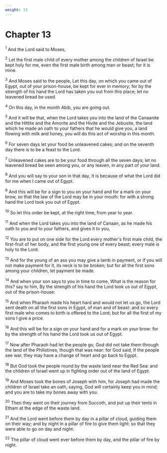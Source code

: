 ```yaml
---
weight: 13
---
```


# Chapter 13

<sup>1</sup> And the Lord said to Moses, 

<sup>2</sup> Let the first male child of every mother among the children of Israel be kept holy for me, even the first male birth among man or beast; for it is mine. 

<sup>3</sup> And Moses said to the people, Let this day, on which you came out of Egypt, out of your prison-house, be kept for ever in memory; for by the strength of his hand the Lord has taken you out from this place; let no leavened bread be used. 

<sup>4</sup> On this day, in the month Abib, you are going out. 

<sup>5</sup> And it will be that, when the Lord takes you into the land of the Canaanite and the Hittite and the Amorite and the Hivite and the Jebusite, the land which he made an oath to your fathers that he would give you, a land flowing with milk and honey, you will do this act of worship in this month. 

<sup>6</sup> For seven days let your food be unleavened cakes; and on the seventh day there is to be a feast to the Lord. 

<sup>7</sup> Unleavened cakes are to be your food through all the seven days; let no leavened bread be seen among you, or any leaven, in any part of your land. 

<sup>8</sup> And you will say to your son in that day, It is because of what the Lord did for me when I came out of Egypt. 

<sup>9</sup> And this will be for a sign to you on your hand and for a mark on your brow, so that the law of the Lord may be in your mouth: for with a strong hand the Lord took you out of Egypt. 

<sup>10</sup> So let this order be kept, at the right time, from year to year. 

<sup>11</sup> And when the Lord takes you into the land of Canaan, as he made his oath to you and to your fathers, and gives it to you, 

<sup>12</sup> You are to put on one side for the Lord every mother's first male child, the first-fruit of her body, and the first young one of every beast; every male is holy to the Lord. 

<sup>13</sup> And for the young of an ass you may give a lamb in payment, or if you will not make payment for it, its neck is to be broken; but for all the first sons among your children, let payment be made. 

<sup>14</sup> And when your son says to you in time to come, What is the reason for this? say to him, By the strength of his hand the Lord took us out of Egypt, out of the prison-house: 

<sup>15</sup> And when Pharaoh made his heart hard and would not let us go, the Lord sent death on all the first sons in Egypt, of man and of beast: and so every first male who comes to birth is offered to the Lord; but for all the first of my sons I give a price. 

<sup>16</sup> And this will be for a sign on your hand and for a mark on your brow: for by the strength of his hand the Lord took us out of Egypt. 

<sup>17</sup> Now after Pharaoh had let the people go, God did not take them through the land of the Philistines, though that was near: for God said, If the people see war, they may have a change of heart and go back to Egypt. 

<sup>18</sup> But God took the people round by the waste land near the Red Sea: and the children of Israel went up in fighting order out of the land of Egypt. 

<sup>19</sup> And Moses took the bones of Joseph with him, for Joseph had made the children of Israel take an oath, saying, God will certainly keep you in mind; and you are to take my bones away with you. 

<sup>20</sup> Then they went on their journey from Succoth, and put up their tents in Etham at the edge of the waste land. 

<sup>21</sup> And the Lord went before them by day in a pillar of cloud, guiding them on their way; and by night in a pillar of fire to give them light: so that they were able to go on day and night: 

<sup>22</sup> The pillar of cloud went ever before them by day, and the pillar of fire by night. 


